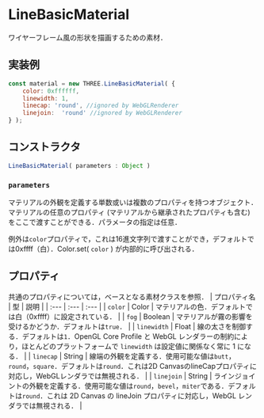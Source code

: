 # LineBasicMaterial
ワイヤーフレーム風の形状を描画するための素材．
## 実装例
```js
const material = new THREE.LineBasicMaterial( {
	color: 0xffffff,
	linewidth: 1,
	linecap: 'round', //ignored by WebGLRenderer
	linejoin:  'round' //ignored by WebGLRenderer
} );
```
## コンストラクタ
```js
LineBasicMaterial( parameters : Object )
```
### `parameters`
マテリアルの外観を定義する単数或いは複数のプロパティを持つオブジェクト．マテリアルの任意のプロパティ (マテリアルから継承されたプロパティも含む) をここで渡すことができる．パラメータの指定は任意．

例外は`color`プロパティで，これは16進文字列で渡すことができ，デフォルトでは0xffff（白）．Color.set( `color` ) が内部的に呼び出される．

## プロパティ
共通のプロパティについては，ベースとなる素材クラスを参照．
| プロパティ名 | 型 | 説明 |
| :--- | :--- | :--- |
| `color` | Color | マテリアルの色．デフォルトでは白（0xffff）に設定されている． |
| `fog` | Boolean | マテリアルが霧の影響を受けるかどうか．デフォルトは`true`． |
| `linewidth` | Float | 線の太さを制御する．デフォルトは`1`．OpenGL Core Profile と WebGL レンダラーの制約により，ほとんどのプラットフォームで `linewidth` は設定値に関係なく常に 1 になる． |
| `linecap` | String | 線端の外観を定義する．使用可能な値は`butt`，`round`，`square`．デフォルトは`round`．これは2D CanvasのlineCapプロパティに対応し，WebGLレンダラでは無視される． |
| `linejoin` | String | ラインジョイントの外観を定義する．使用可能な値は`round`，`bevel`，`miter`である．デフォルトは`round`．これは 2D Canvas の lineJoin プロパティに対応し，WebGL レンダラでは無視される． |